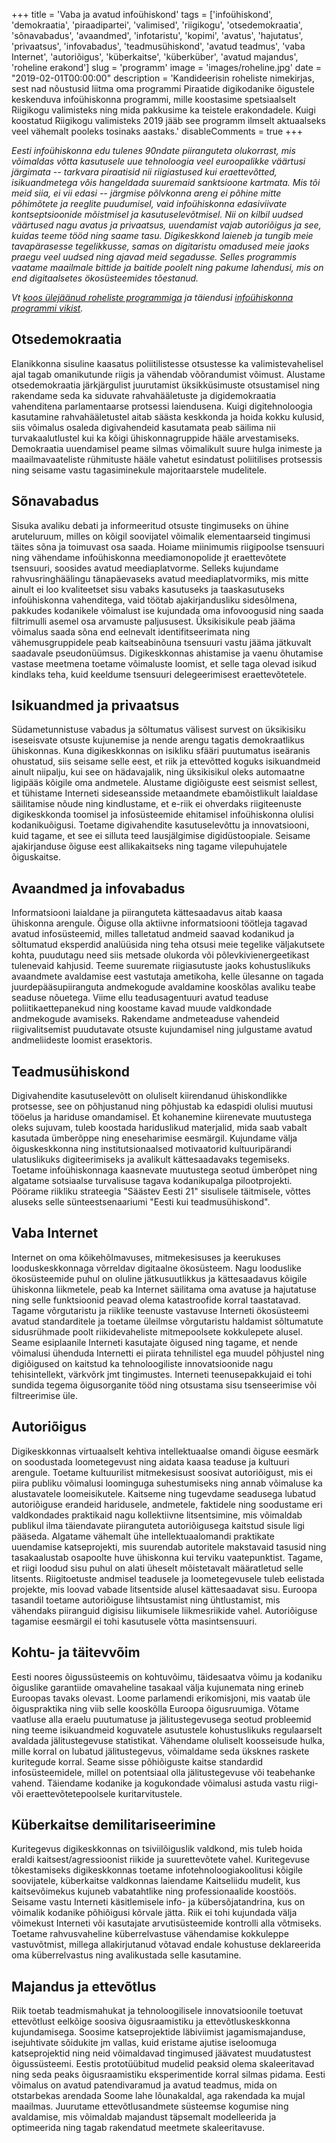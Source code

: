 +++
title = 'Vaba ja avatud infoühiskond'
tags = ['infoühiskond', 'demokraatia', 'piraadipartei', 'valimised', 'riigikogu', 'otsedemokraatia', 'sõnavabadus', 'avaandmed', 'infotaristu', 'kopimi', 'avatus', 'hajutatus', 'privaatsus', 'infovabadus', 'teadmusühiskond', 'avatud teadmus', 'vaba Internet', 'autoriõigus', 'küberkaitse', 'küberküber', 'avatud majandus', 'roheline erakond']
slug = 'programm'
image = 'images/roheline.jpg'
date = "2019-02-01T00:00:00"
description = 'Kandideerisin roheliste nimekirjas, sest nad nõustusid liitma oma programmi Piraatide digikodanike õigustele keskenduva infoühiskonna programmi, mille koostasime spetsiaalselt Riigikogu valimisteks ning mida pakkusime ka teistele erakondadele. Kuigi koostatud Riigikogu valimisteks 2019 jääb see programm ilmselt aktuaalseks veel vähemalt pooleks tosinaks aastaks.'
disableComments = true
+++

_Eesti infoühiskonna edu tulenes 90ndate piiranguteta olukorrast, mis võimaldas võtta kasutusele uue tehnoloogia veel euroopalikke väärtusi järgimata -- tarkvara piraatisid nii riigiastused kui eraettevõtted, isikuandmetega võis hangeldada suuremaid sanktsioone kartmata. Mis tõi meid siia, ei vii edasi -- järgmise põlvkonna areng ei põhine mitte põhimõtete ja reeglite puudumisel, vaid infoühiskonna edasiviivate kontseptsioonide mõistmisel ja kasutuselevõtmisel. Nii on kilbil uudsed väärtused nagu avatus ja privaatsus, uuendamist vajab autoriõigus ja see, kuidas teeme tööd ning saame tasu. Digikeskkond laieneb ja tungib meie tavapärasesse tegelikkusse, samas on digitaristu omadused meie jaoks praegu veel uudsed ning ajavad meid segadusse. Selles programmis vaatame maailmale bittide ja baitide poolelt ning pakume lahendusi, mis on end digitaalsetes ökosüsteemides tõestanud._

_Vt [koos ülejäänud roheliste programmiga](https://rohelised.ee/valimisprogramm-2019/#eesti-kui-info%C3%BChiskond) ja täiendusi [infoühiskonna programmi vikist](https://gafgaf.infoaed.ee/wiki/)._

## Otsedemokraatia

Elanikkonna sisuline kaasatus poliitilistesse otsustesse ka valimistevahelisel ajal tagab omanikutunde riigis ja vähendab võõrandumist võimust. Alustame otsedemokraatia järkjärgulist juurutamist üksikküsimuste otsustamisel ning rakendame seda ka siduvate rahvahääletuste ja digidemokraatia vahenditena parlamentaarse protsessi laiendusena. Kuigi digitehnoloogia kasutamine rahvahääletustel aitab säästa keskkonda ja hoida kokku kulusid, siis võimalus osaleda digivahendeid kasutamata peab säilima nii turvakaalutlustel kui ka kõigi ühiskonnagruppide hääle arvestamiseks. Demokraatia uuendamisel peame silmas võimalikult suure hulga inimeste ja maailmavaateliste rühmituste hääle vahetut esindatust poliitilises protsessis ning seisame vastu tagasiminekule majoritaarstele mudelitele.

## Sõnavabadus

Sisuka avaliku debati ja informeeritud otsuste tingimuseks on ühine aruteluruum, milles on kõigil soovijatel võimalik elementaarseid tingimusi täites sõna ja toimuvast osa saada. Hoiame miinimumis riigipoolse tsensuuri ning vähendame infoühiskonna meediamonopolide jt eraettevõtete tsensuuri, soosides avatud meediaplatvorme. Selleks kujundame rahvusringhäälingu tänapäevaseks avatud meediaplatvormiks, mis mitte ainult ei loo kvaliteetset sisu vabaks kasutuseks ja taaskasutuseks infoühiskonna vahenditega, vaid töötab ajakirjandusliku sidesõlmena, pakkudes kodanikele võimalust ise kujundada oma infovoogusid ning saada filtrimulli asemel osa arvamuste paljususest. Üksikisikule peab jääma võimalus saada sõna end eelnevalt identifitseerimata ning vähemusgruppidele peab kaitseabinõuna tsensuuri vastu jääma jätkuvalt saadavale pseudonüümsus. Digikeskkonnas ahistamise ja vaenu õhutamise vastase meetmena toetame võimaluste loomist, et selle taga olevad isikud kindlaks teha, kuid keeldume tsensuuri delegeerimisest eraettevõtetele.

## Isikuandmed ja privaatsus

Südametunnistuse vabadus ja sõltumatus välisest survest on üksikisiku iseseisvate otsuste kujunemise ja nende arengu tagatis demokraatlikus ühiskonnas. Kuna digikeskkonnas on isikliku sfääri puutumatus iseäranis ohustatud, siis seisame selle eest, et riik ja ettevõtted koguks isikuandmeid ainult niipalju, kui see on hädavajalik, ning üksikisikul oleks automaatne ligipääs kõigile oma andmetele. Alustame digiõiguste eest seismist sellest, et tühistame Interneti sideseansside metaandmete ebamõistlikult laialdase säilitamise nõude ning kindlustame, et e-riik ei ohverdaks riigiteenuste digikeskkonda toomisel ja infosüsteemide ehitamisel infoühiskonna olulisi kodanikuõigusi. Toetame digivahendite kasutuselevõttu ja innovatsiooni, kuid tagame, et see ei silluta teed lausjälgimise digidüstoopiale. Seisame ajakirjanduse õiguse eest allikakaitseks ning tagame vilepuhujatele õiguskaitse.

## Avaandmed ja infovabadus

Informatsiooni laialdane ja piiranguteta kättesaadavus aitab kaasa ühiskonna arengule. Õiguse olla aktiivne informatsiooni töötleja tagavad avatud infosüsteemid, milles talletatud andmeid saavad kodanikud ja sõltumatud eksperdid analüüsida ning teha otsusi meie tegelike väljakutsete kohta, puudutagu need siis metsade olukorda või põlevkivienergeetikast tulenevaid kahjusid. Teeme suuremate riigiasutuste jaoks kohustuslikuks avaandmete avaldamise eest vastutaja ametikoha, kelle ülesanne on tagada juurdepääsupiiranguta andmekogude avaldamine kooskõlas avaliku teabe seaduse nõuetega. Viime ellu teadusagentuuri avatud teaduse poliitikaettepanekud ning koostame kavad muude valdkondade andmekogude avamiseks. Rakendame andmeteaduse vahendeid riigivalitsemist puudutavate otsuste kujundamisel ning julgustame avatud andmeliideste loomist erasektoris.

## Teadmusühiskond

Digivahendite kasutuselevõtt on oluliselt kiirendanud ühiskondlikke protsesse, see on põhjustanud ning põhjustab ka edaspidi olulisi muutusi tööelus ja hariduse omandamisel. Et kohanemine kiirenevate muutustega oleks sujuvam, tuleb koostada hariduslikud materjalid, mida saab vabalt kasutada ümberõppe ning eneseharimise eesmärgil. Kujundame välja õiguskeskkonna ning institutsionaalsed motivaatorid kultuuripärandi ulatuslikuks digiteerimiseks ja avalikult kättesaadavaks tegemiseks. Toetame infoühiskonnaga kaasnevate muutustega seotud ümberõpet ning algatame sotsiaalse turvalisuse tagava kodanikupalga pilootprojekti. Pöörame riikliku strateegia "Säästev Eesti 21" sisulisele täitmisele, võttes aluseks selle sünteestsenaariumi "Eesti kui teadmusühiskond".

## Vaba Internet

Internet on oma kõikehõlmavuses, mitmekesisuses ja keerukuses looduskeskkonnaga võrreldav digitaalne ökosüsteem. Nagu looduslike ökosüsteemide puhul on oluline jätkusuutlikkus ja kättesaadavus kõigile ühiskonna liikmetele, peab ka Internet säilitama oma avatuse ja hajutatuse ning selle funktsioonid peavad olema katastroofide korral taastatavad. Tagame võrgutaristu ja riiklike teenuste vastavuse Interneti ökosüsteemi avatud standarditele ja toetame üleilmse võrgutaristu haldamist sõltumatute sidusrühmade poolt riikidevaheliste mitmepoolsete kokkulepete alusel. Seame esiplaanile Interneti kasutajate õigused ning tagame, et nende võimalusi ühenduda Internetti ei piirata tehnilistel ega muudel põhjustel ning digiõigused on kaitstud ka tehnoloogiliste innovatsioonide nagu tehisintellekt, värkvõrk jmt tingimustes. Interneti teenusepakkujaid ei tohi sundida tegema õigusorganite tööd ning otsustama sisu tsenseerimise või filtreerimise üle.

## Autoriõigus

Digikeskkonnas virtuaalselt kehtiva intellektuaalse omandi õiguse eesmärk on soodustada loometegevust ning aidata kaasa teaduse ja kultuuri arengule. Toetame kultuurilist mitmekesisust soosivat autoriõigust, mis ei piira publiku võimalusi loominguga suhestumiseks ning annab võimaluse ka alustavatele loomeisikutele. Kaitseme ning tugevdame seadusega lubatud autoriõiguse erandeid haridusele, andmetele, faktidele ning soodustame eri valdkondades praktikaid nagu kollektiivne litsentsimine, mis võimaldab publikul ilma täiendavate piiranguteta autoriõigusega kaitstud sisule ligi pääseda. Algatame vähemalt ühe intellektuaalomandi praktikate uuendamise katseprojekti, mis suurendab autoritele makstavaid tasusid ning tasakaalustab osapoolte huve ühiskonna kui terviku vaatepunktist. Tagame, et riigi loodud sisu puhul on alati üheselt mõistetavalt määratletud selle litsents. Riigitoetuste andmisel teadusele ja loometegevusele tuleb eelistada projekte, mis loovad vabade litsentside alusel kättesaadavat sisu. Euroopa tasandil toetame autoriõiguse lihtsustamist ning ühtlustamist, mis vähendaks piiranguid digisisu liikumisele liikmesriikide vahel. Autoriõiguse tagamise eesmärgil ei tohi kasutusele võtta masintsensuuri.

## Kohtu- ja täitevvõim

Eesti noores õigussüsteemis on kohtuvõimu, täidesaatva võimu ja kodaniku õiguslike garantiide omavaheline tasakaal välja kujunemata ning erineb Euroopas tavaks olevast. Loome parlamendi erikomisjoni, mis vaatab üle õiguspraktika ning viib selle kooskõlla Euroopa õigusruumiga. Võtame vaatluse alla eraelu puutumatuse ja jälitustegevusega seotud probleemid ning teeme isikuandmeid koguvatele asutustele kohustuslikuks regulaarselt avaldada jälitustegevuse statistikat. Vähendame oluliselt koosseisude hulka, mille korral on lubatud jälitustegevus, võimaldame seda üksknes raskete kuritegude korral. Seame sisse põhiõiguste kaitse standardid infosüsteemidele, millel on potentsiaal olla jälitustegevuse või teabehanke vahend. Täiendame kodanike ja kogukondade võimalusi astuda vastu riigi- või eraettevõtetepoolsele kuritarvitustele.

## Küberkaitse demilitariseerimine

Kuritegevus digikeskkonnas on tsiviilõiguslik valdkond, mis tuleb hoida eraldi kaitsest/agressioonist riikide ja suurettevõtete vahel. Kuritegevuse tõkestamiseks digikeskkonnas toetame infotehnoloogiakoolitusi kõigile soovijatele, küberkaitse valdkonnas laiendame Kaitseliidu mudelit, kus kaitsevõimekus kujuneb vabatahtlike ning professionaalide koostöös. Seisame vastu Interneti käsitlemisele info- ja kübersõjatandrina, kus on võimalik kodanike põhiõigusi kõrvale jätta. Riik ei tohi kujundada välja võimekust Interneti või kasutajate arvutisüsteemide kontrolli alla võtmiseks. Toetame rahvusvaheline küberrelvastuse vähendamise kokkuleppe vastuvõtmist, millega allakirjutanud võtavad endale kohustuse deklareerida oma küberrelvastus ning avalikustada selle kasutamine.

## Majandus ja ettevõtlus

Riik toetab teadmismahukat ja tehnoloogilisele innovatsioonile toetuvat ettevõtlust eelkõige soosiva õigusraamistiku ja ettevõtluskeskkonna kujundamisega. Soosime katseprojektide läbiviimist jagamismajanduse, isejuhtivate sõidukite jm vallas, kuid eristame ajutise iseloomuga katseprojektid ning neid võimaldavad tingimused jäävatest muudatustest õigussüsteemi. Eestis prototüübitud mudelid peaksid olema skaleeritavad ning seda peaks õigusraamistiku eksperimentide korral silmas pidama. Eesti võimalus on avatud patendivaramud ja avatud teadmus, mida on otstarbekas arendada Soome lahe lõunakaldal, aga rakendada ka mujal maailmas. Juurutame ettevõtlusandmete süsteemse kogumise ning avaldamise, mis võimaldab majandust täpsemalt modelleerida ja optimeerida ning tagab rakendatud meetmete skaleeritavuse.
